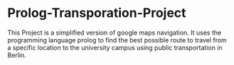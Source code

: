 # Prolog-Transporation-Project
This Project is a simplified version of google maps navigation.
It uses the programming language prolog to find the best possible route to travel from a specific location to the university campus using public transportation in Berlin.
